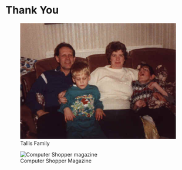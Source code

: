 # Thank You

<figure>
    <img src="/assets/images/tallis-family.jpg"
         alt="Tallis Family">
    <figcaption>Tallis Family</figcaption>
</figure>

<figure>
    <img src="/assets/images/computer-shopper.jpg"
         alt="Computer Shopper magazine">
    <figcaption>Computer Shopper Magazine</figcaption>
</figure>

